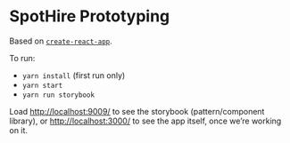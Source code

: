 # SpotHire Prototyping

Based on [`create-react-app`](https://github.com/facebookincubator/create-react-app).

To run:

* `yarn install` (first run only)
* `yarn start`
* `yarn run storybook`

Load <http://localhost:9009/> to see the storybook (pattern/component library),
or <http://localhost:3000/> to see the app itself, once we’re working on it.
